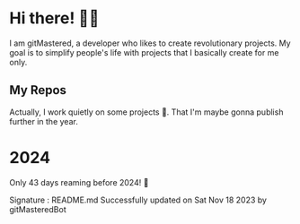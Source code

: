 
# Hi there! 🙋‍♂️
I am gitMastered, a developer who likes to create revolutionary projects.
My goal is to simplify people's life with projects that I basically create for me only.

## My Repos
Actually, I work quietly on some projects 👀. That I'm maybe gonna publish further in the year.

# 2024
Only 43 days reaming before 2024! 🙌

Signature : README.md Successfully updated on Sat Nov 18 2023 by gitMasteredBot

